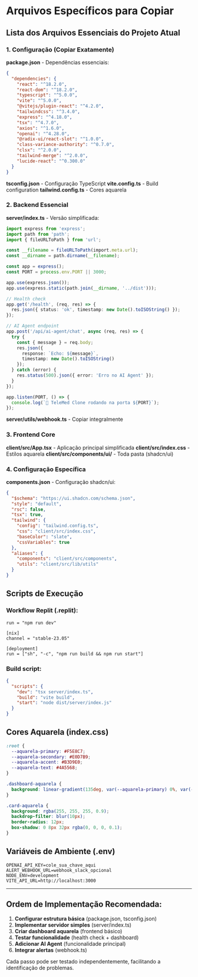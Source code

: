 # Arquivos Específicos para Copiar

## Lista dos Arquivos Essenciais do Projeto Atual

### 1. Configuração (Copiar Exatamente)

**package.json** - Dependências essenciais:
```json
{
  "dependencies": {
    "react": "^18.2.0",
    "react-dom": "^18.2.0",
    "typescript": "^5.0.0",
    "vite": "^5.0.0",
    "@vitejs/plugin-react": "^4.2.0",
    "tailwindcss": "^3.4.0",
    "express": "^4.18.0",
    "tsx": "^4.7.0",
    "axios": "^1.6.0",
    "openai": "^4.28.0",
    "@radix-ui/react-slot": "^1.0.0",
    "class-variance-authority": "^0.7.0",
    "clsx": "^2.0.0",
    "tailwind-merge": "^2.0.0",
    "lucide-react": "^0.300.0"
  }
}
```

**tsconfig.json** - Configuração TypeScript
**vite.config.ts** - Build configuration
**tailwind.config.ts** - Cores aquarela

### 2. Backend Essencial

**server/index.ts** - Versão simplificada:
```typescript
import express from 'express';
import path from 'path';
import { fileURLToPath } from 'url';

const __filename = fileURLToPath(import.meta.url);
const __dirname = path.dirname(__filename);

const app = express();
const PORT = process.env.PORT || 3000;

app.use(express.json());
app.use(express.static(path.join(__dirname, '../dist')));

// Health check
app.get('/health', (req, res) => {
  res.json({ status: 'ok', timestamp: new Date().toISOString() });
});

// AI Agent endpoint
app.post('/api/ai-agent/chat', async (req, res) => {
  try {
    const { message } = req.body;
    res.json({ 
      response: `Echo: ${message}`,
      timestamp: new Date().toISOString()
    });
  } catch (error) {
    res.status(500).json({ error: 'Erro no AI Agent' });
  }
});

app.listen(PORT, () => {
  console.log(`🚀 TeleMed Clone rodando na porta ${PORT}`);
});
```

**server/utils/webhook.ts** - Copiar integralmente

### 3. Frontend Core

**client/src/App.tsx** - Aplicação principal simplificada
**client/src/index.css** - Estilos aquarela
**client/src/components/ui/** - Toda pasta (shadcn/ui)

### 4. Configuração Específica

**components.json** - Configuração shadcn/ui:
```json
{
  "$schema": "https://ui.shadcn.com/schema.json",
  "style": "default",
  "rsc": false,
  "tsx": true,
  "tailwind": {
    "config": "tailwind.config.ts",
    "css": "client/src/index.css",
    "baseColor": "slate",
    "cssVariables": true
  },
  "aliases": {
    "components": "client/src/components",
    "utils": "client/src/lib/utils"
  }
}
```

## Scripts de Execução

### Workflow Replit (.replit):
```
run = "npm run dev"

[nix]
channel = "stable-23.05"

[deployment]
run = ["sh", "-c", "npm run build && npm run start"]
```

### Build script:
```json
{
  "scripts": {
    "dev": "tsx server/index.ts",
    "build": "vite build",
    "start": "node dist/server/index.js"
  }
}
```

## Cores Aquarela (index.css)

```css
:root {
  --aquarela-primary: #F5E8C7;
  --aquarela-secondary: #E0D7B9;
  --aquarela-accent: #B3D9E0;
  --aquarela-text: #4A5568;
}

.dashboard-aquarela {
  background: linear-gradient(135deg, var(--aquarela-primary) 0%, var(--aquarela-secondary) 100%);
}

.card-aquarela {
  background: rgba(255, 255, 255, 0.9);
  backdrop-filter: blur(10px);
  border-radius: 12px;
  box-shadow: 0 8px 32px rgba(0, 0, 0, 0.1);
}
```

## Variáveis de Ambiente (.env)

```
OPENAI_API_KEY=cole_sua_chave_aqui
ALERT_WEBHOOK_URL=webhook_slack_opcional
NODE_ENV=development
VITE_API_URL=http://localhost:3000
```

---

## Ordem de Implementação Recomendada:

1. **Configurar estrutura básica** (package.json, tsconfig.json)
2. **Implementar servidor simples** (server/index.ts)
3. **Criar dashboard aquarela** (frontend básico)
4. **Testar funcionalidade** (health check + dashboard)
5. **Adicionar AI Agent** (funcionalidade principal)
6. **Integrar alertas** (webhook.ts)

Cada passo pode ser testado independentemente, facilitando a identificação de problemas.